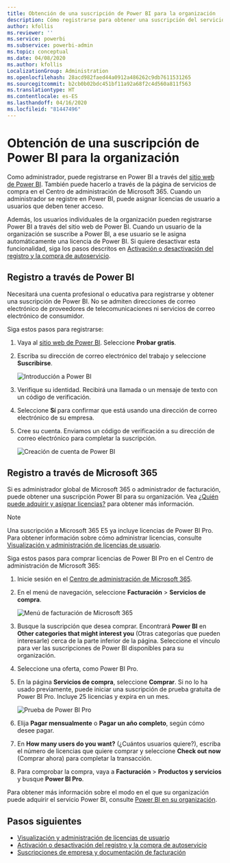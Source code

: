 ```yaml
---
title: Obtención de una suscripción de Power BI para la organización
description: Cómo registrarse para obtener una suscripción del servicio Power BI como administrador y adquirir licencias en masa.
author: kfollis
ms.reviewer: ''
ms.service: powerbi
ms.subservice: powerbi-admin
ms.topic: conceptual
ms.date: 04/08/2020
ms.author: kfollis
LocalizationGroup: Administration
ms.openlocfilehash: 28acd982faed44a0912a486262c9db7611531265
ms.sourcegitcommit: b2cb0b02bdc451bf11a92a68f2c4d560a811f563
ms.translationtype: HT
ms.contentlocale: es-ES
ms.lasthandoff: 04/16/2020
ms.locfileid: "81447496"
---
```

# <a name="get-a-power-bi-subscription-for-your-organization"></a>Obtención de una suscripción de Power BI para la organización

Como administrador, puede registrarse en Power BI a través del [sitio web de Power BI](https://powerbi.microsoft.com). También puede hacerlo a través de la página de servicios de compra en el Centro de administración de Microsoft 365. Cuando un administrador se registre en Power BI, puede asignar licencias de usuario a usuarios que deben tener acceso.

Además, los usuarios individuales de la organización pueden registrarse Power BI a través del sitio web de Power BI. Cuando un usuario de la organización se suscribe a Power BI, a ese usuario se le asigna automáticamente una licencia de Power BI. Si quiere desactivar esta funcionalidad, siga los pasos descritos en [Activación o desactivación del registro y la compra de autoservicio](service-admin-disable-self-service.md).

## <a name="sign-up-through-power-bi"></a>Registro a través de Power BI

Necesitará una cuenta profesional o educativa para registrarse y obtener una suscripción de Power BI. No se admiten direcciones de correo electrónico de proveedores de telecomunicaciones ni servicios de correo electrónico de consumidor.

Siga estos pasos para registrarse:

1. Vaya al [sitio web de Power BI](https://powerbi.microsoft.com). Seleccione **Probar gratis**.
2. Escriba su dirección de correo electrónico del trabajo y seleccione **Suscribirse**.

   ![Introducción a Power BI](media/service-admin-org-subscription/signup-get-started.png)

3. Verifique su identidad. Recibirá una llamada o un mensaje de texto con un código de verificación.
4. Seleccione **Sí** para confirmar que está usando una dirección de correo electrónico de su empresa.
5. Cree su cuenta. Enviamos un código de verificación a su dirección de correo electrónico para completar la suscripción.

   ![Creación de cuenta de Power BI](media/service-admin-org-subscription/org-signup.png)

## <a name="sign-up-through-microsoft-365"></a>Registro a través de Microsoft 365

Si es administrador global de Microsoft 365 o administrador de facturación, puede obtener una suscripción Power BI para su organización. Vea [¿Quién puede adquirir y asignar licencias?](../service-admin-licensing-organization.md#who-can-purchase-and-assign-licenses) para obtener más información.

> [!NOTE]
>
> Una suscripción a Microsoft 365 E5 ya incluye licencias de Power BI Pro. Para obtener información sobre cómo administrar licencias, consulte [Visualización y administración de licencias de usuario](service-admin-manage-licenses.md).
>
>

Siga estos pasos para comprar licencias de Power BI Pro en el Centro de administración de Microsoft 365:

1. Inicie sesión en el [Centro de administración de Microsoft 365](https://admin.microsoft.com).

2. En el menú de navegación, seleccione **Facturación** > **Servicios de compra**.
  
   ![Menú de facturación de Microsoft 365](media/service-admin-org-subscription/m365-billing-menu.png)

3. Busque la suscripción que desea comprar. Encontrará **Power BI** en **Other categories that might interest you** (Otras categorías que pueden interesarle) cerca de la parte inferior de la página. Seleccione el vínculo para ver las suscripciones de Power BI disponibles para su organización.

4. Seleccione una oferta, como Power BI Pro.

5. En la página **Servicios de compra**, seleccione **Comprar**. Si no lo ha usado previamente, puede iniciar una suscripción de prueba gratuita de Power BI Pro. Incluye 25 licencias y expira en un mes.

   ![Prueba de Power BI Pro](media/service-admin-org-subscription/m365-org-free-trial-pro.png)

6. Elija **Pagar mensualmente** o **Pagar un año completo**, según cómo desee pagar.

7. En **How many users do you want?** (¿Cuántos usuarios quiere?), escriba el número de licencias que quiere comprar y seleccione **Check out now** (Comprar ahora) para completar la transacción.

8. Para comprobar la compra, vaya a **Facturación** > **Productos y servicios** y busque **Power BI Pro**.

Para obtener más información sobre el modo en el que su organización puede adquirir el servicio Power BI, consulte [Power BI en su organización](https://docs.microsoft.com/microsoft-365/admin/misc/power-bi-in-your-organization?view=o365-worldwide).

## <a name="next-steps"></a>Pasos siguientes

- [Visualización y administración de licencias de usuario](service-admin-manage-licenses.md)
- [Activación o desactivación del registro y la compra de autoservicio](service-admin-disable-self-service.md)
- [Suscripciones de empresa y documentación de facturación](https://docs.microsoft.com/microsoft-365/commerce/?view=o365-worldwide)
